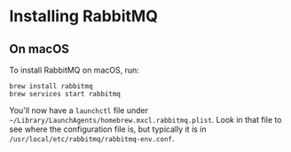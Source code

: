 # Installing RabbitMQ

## On macOS

To install RabbitMQ on macOS, run:

```
brew install rabbitmq
brew services start rabbitmq
```

You'll now have a `launchctl` file under `~/Library/LaunchAgents/homebrew.mxcl.rabbitmq.plist`.  Look in that file to see where the configuration file is, but typically it is in `/usr/local/etc/rabbitmq/rabbitmq-env.conf`.

